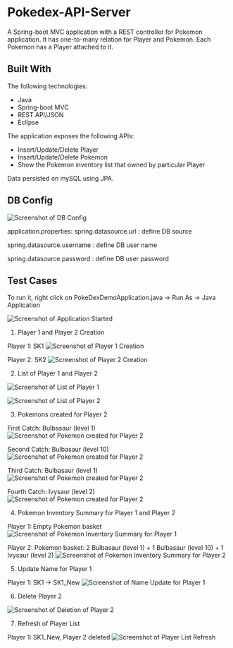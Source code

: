 # Pokedex-API-Server
A Spring-boot MVC application with a REST controller for Pokemon application. It has one-to-many relation for Player and Pokemon. Each Pokemon has a Player attached to it.

## Built With
The following technologies:
- Java
- Spring-boot MVC 
- REST API/JSON 
- Eclipse

The application exposes the following APIs:
- Insert/Update/Delete Player
- Insert/Update/Delete Pokemon
- Show the Pokemon inventory list that owned by particular Player 

Data persisted on mySQL using JPA.

## DB Config
![Screenshot of DB Config](DBConfig.png)

application.properties:
spring.datasource.url : define DB source

spring.datasource.username : define DB user name

spring.datasource.password : define DB user password

## Test Cases
To run it, right click on PokeDexDemoApplication.java -> Run As -> Java Application

![Screenshot of Application Started](ApplicationStarted.png)

1. Player 1 and Player 2 Creation

Player 1: SK1
![Screenshot of Player 1 Creation](Player1Created.png)

Player 2: SK2
![Screenshot of Player 2 Creation](Player2Created.png)

2. List of Player 1 and Player 2

![Screenshot of List of Player 1](ListAllPlayers_1.png)

![Screenshot of List of Player 2](ListAllPlayers_2.png)

3. Pokemons created for Player 2

First Catch: Bulbasaur (level 1)
![Screenshot of Pokemon created for Player 2](PokemonCreatedForPlayer2_1.png)

Second Catch: Bulbasaur (level 10)
![Screenshot of Pokemon created for Player 2](PokemonCreatedForPlayer2_2.png)

Third Catch: Bulbasaur (level 1)
![Screenshot of Pokemon created for Player 2](PokemonCreatedForPlayer2_3.png)

Fourth Catch: Ivysaur (level 2)
![Screenshot of Pokemon created for Player 2](PokemonCreatedForPlayer2_4.png)

4. Pokemon Inventory Summary for Player 1 and Player 2

Player 1: Empty Pokemon basket
![Screenshot of Pokemon Inventory Summary for Player 1](PokemonInventorySummaryForPlayer1.png)

Player 2: Pokemon basket: 2 Bulbasaur (level 1) + 1 Bulbasaur (level 10) + 1 Ivysaur (level 2)
![Screenshot of Pokemon Inventory Summary for Player 2](PokemonInventorySummaryForPlayer2.png)

5. Update Name for Player 1

Player 1: SK1 -> SK1_New
![Screenshot of Name Update for Player 1](Player1_UpdatedName.png)

6. Delete Player 2

![Screenshot of Deletion of Player 2](Player2_Deleted.png)

7. Refresh of Player List

Player 1: SK1_New, Player 2 deleted
![Screenshot of Player List Refresh](PlayerListRefreshed.png)
